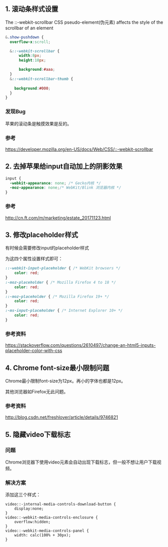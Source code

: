 ## 1. 滚动条样式设置

The ::-webkit-scrollbar CSS pseudo-element(伪元素) affects the style of the scrollbar of an element

```scss
&.show-pushdown {
  overflow-x:scroll;

  &::-webkit-scrollbar {
      width:8px;
      height:10px;

      background:#aaa;
  }
  &::-webkit-scrollbar-thumb {
    
    background:#000;
  }
}
```

### 发现Bug
苹果的滚动条是触摸效果是反的。

### 参考
<https://developer.mozilla.org/en-US/docs/Web/CSS/::-webkit-scrollbar>

## 2. 去掉苹果给input自动加上的阴影效果


```css
input {
  -webkit-appearance: none; /* Gecko内核 */
  -moz-appearance: none;/* WebKit/Blink 浏览器内核 */
}
```
### 参考
<http://cn.ft.com/m/marketing/estate_20171123.html>

## 3. 修改placeholder样式
有时候会需要修改input的placeholder样式

为这四个属性设置样式即可：

```css
::-webkit-input-placeholder { /* WebKit browsers */
    color: red;
}
:-moz-placeholder { /* Mozilla Firefox 4 to 18 */
    color: red;
}
::-moz-placeholder { /* Mozilla Firefox 19+ */
    color: red;
}
:-ms-input-placeholder { /* Internet Explorer 10+ */
    color: red;
}
```

### 参考资料
<https://stackoverflow.com/questions/2610497/change-an-html5-inputs-placeholder-color-with-css>

## 4. Chrome font-size最小限制问题
Chrome最小限制font-size为12px。再小的字体也都是12px。

其他浏览器如Firefox无此问题。

### 参考资料
<http://blog.csdn.net/freshlover/article/details/9746821>

## 5. 隐藏video下载标志
### 问题
Chrome浏览器下使用video元素会自动出现下载标志，但一般不想让用户下载视频。

### 解决方案
添加这三个样式：

```
video::-internal-media-controls-download-button {
	display:none;
}
video::-webkit-media-controls-enclosure {  
    overflow:hidden;  
}  
video::-webkit-media-controls-panel {  
    width: calc(100% + 30px);  
} 
```
